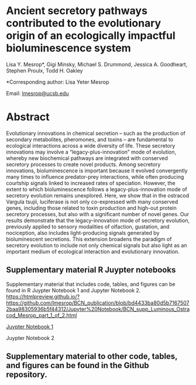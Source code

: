 # Ancient secretory pathways contributed to the evolutionary origin of an ecologically impactful bioluminescence system

Lisa Y. Mesrop*, Gigi Minsky,  Michael S. Drummond, Jessica A. Goodheart, Stephen Proulx, Todd H. Oakley

*Corresponding author: Lisa Yeter Mesrop

Email: lmesrop@ucsb.edu 

# Abstract 

Evolutionary innovations in chemical secretion – such as the production of secondary metabolites, pheromones, and toxins – are fundamental to ecological interactions across a wide diversity of life. These secretory innovations may involve a “legacy-plus-innovation” mode of evolution, whereby new biochemical pathways are integrated with conserved secretory processes to create novel products. Among secretory innovations, bioluminescence is important because it evolved convergently many times to influence predator-prey interactions, while often producing courtship signals linked to increased rates of speciation. However, the extent to which bioluminescence follows a legacy-plus-innovation mode of secretory evolution remains unexplored. Here, we show that in the ostracod Vargula tsujii, luciferase is not only co-expressed with many conserved genes, including those related to toxin production and high-out protein secretory processes, but also with a significant number of novel genes. Our results demonstrate that the legacy-innovation mode of secretory evolution, previously applied to sensory modalities of olfaction, gustation, and nociception, also includes light-producing signals generated by bioluminescent secretions. This extension broadens the paradigm of secretory evolution to include not only chemical signals but also light as an important medium of ecological interaction and evolutionary innovation.

## Supplementary material R Juypter notebooks 

Supplementary material that includes code, tables, and figures can be found in R Juypter Notebook 1 and Jupyter Notebook 2. 
https://htmlpreview.github.io/?https://github.com/lmesrop/BCN_publication/blob/bd4433ba80d5b71675072baa98305936b5f44312/Jupyter%20Notebook/BCN_supp_Luminous_Ostracod_Mesrop_part_1_of_2.html


[Juypter Notebook 1](BCN_supp_Luminous_Ostracod_Mesrop_part_1_of_2.html)

Juypter Notebook 2 

## Supplementary material to other code, tables, and figures can be found in the Github repository. 


